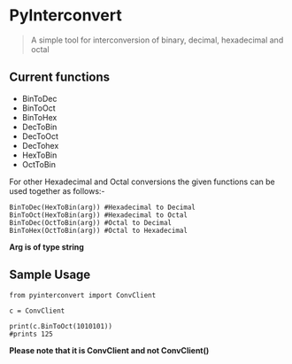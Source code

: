 # PyInterconvert
> A simple tool for interconversion of binary, decimal, hexadecimal and octal

## Current functions
- BinToDec
- BinToOct
- BinToHex
- DecToBin
- DecToOct
- DecTohex
- HexToBin
- OctToBin

For other Hexadecimal and Octal conversions the given functions can be used together as follows:-

```
BinToDec(HexToBin(arg)) #Hexadecimal to Decimal
BinToOct(HexToBin(arg)) #Hexadecimal to Octal
BinToDec(OctToBin(arg)) #Octal to Decimal
BinToHex(OctToBin(arg)) #Octal to Hexadecimal
```
**Arg is of type string**

## Sample Usage
```
from pyinterconvert import ConvClient

c = ConvClient

print(c.BinToOct(1010101))
#prints 125
```
**Please note that it is ConvClient and not ConvClient()**

